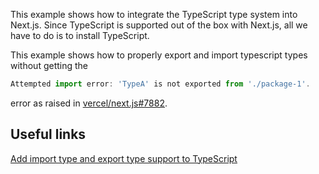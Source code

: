 This example shows how to integrate the TypeScript type system into Next.js. Since TypeScript is supported out of the box with Next.js, all we have to do is to install TypeScript.

This example shows how to properly export and import typescript types without getting the

```js
Attempted import error: 'TypeA' is not exported from './package-1'.
```

error as raised in [vercel/next.js#7882](https://github.com/vercel/next.js/issues/7882).

## Useful links

[Add import type and export type support to TypeScript](https://github.com/babel/babel/pull/11171)
